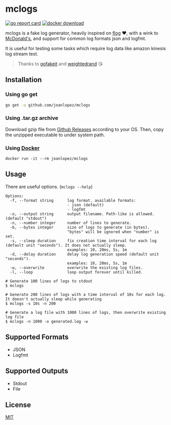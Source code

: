 # mclogs

[![go report card](https://goreportcard.com/badge/github.com/joanlopez/mclogs)](https://goreportcard.com/report/github.com/joanlopez/mclogs)  [![docker download](https://img.shields.io/docker/pulls/joanlopez/mclogs.svg)](https://hub.docker.com/r/joanlopez/mclogs)

mclogs is a fake log generator, heavily inspired on [flog](https://github.com/mingrammer/flog) ❤️, with a wink to [McDonald's](https://mcdonalds.com/), and support for common log formats json and logfmt.

It is useful for testing some tasks which require log data like amazon kinesis log stream test.

> Thanks to [gofakeit](https://github.com/brianvoe/gofakeit) and [weightedrand](https://github.com/mroth/weightedrand/) 😘

## Installation

### Using go get

```bash
go get -u github.com/joanlopez/mclogs
```

### Using .tar.gz archive

Download gzip file from [Github Releases](https://github.com/joanlopez/mclogs/releases/latest) according to your OS. Then, copy the unzipped executable to under system path.

### Using [Docker](https://www.docker.com)

```
docker run -it --rm joanlopez/mclogs
```

## Usage

There are useful options. (`mclogs --help`)

```console
Options:
  -f, --format string      log format. available formats:
                           - json (default)
                           - logfmt
  -o, --output string      output filename. Path-like is allowed. (default "stdout")
  -n, --number integer     number of lines to generate.
  -b, --bytes integer      size of logs to generate (in bytes).
                           "bytes" will be ignored when "number" is set.
  -s, --sleep duration     fix creation time interval for each log (default unit "seconds"). It does not actually sleep.
                           examples: 10, 20ms, 5s, 1m
  -d, --delay duration     delay log generation speed (default unit "seconds").
                           examples: 10, 20ms, 5s, 1m
  -w, --overwrite          overwrite the existing log files.
  -l, --loop               loop output forever until killed.
```

```console
# Generate 100 lines of logs to stdout
$ mclogs

# Generate 200 lines of logs with a time interval of 10s for each log. It doesn't actually sleep while generating
$ mclogs -s 10s -n 200 

# Generate a log file with 1000 lines of logs, then overwrite existing log file
$ mclogs -n 1000 -o generated.log -w
```

## Supported Formats

- JSON
- Logfmt

## Supported Outputs

- Stdout
- File

## License

[MIT](LICENSE)
